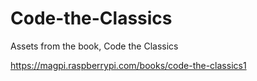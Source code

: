 # Code-the-Classics
Assets from the book, Code the Classics

https://magpi.raspberrypi.com/books/code-the-classics1
